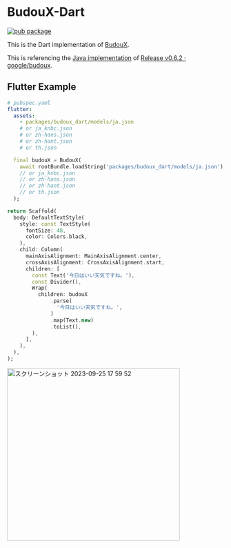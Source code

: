 # BudouX-Dart

[![pub package](https://img.shields.io/pub/v/budoux_dart.svg?label=budoux_dart&color=blue)](https://pub.dartlang.org/packages/budoux_dart)

This is the Dart implementation of [BudouX](https://github.com/google/budoux).

This is referencing the [Java implementation](https://github.com/google/budoux/blob/v0.6.2/java/src/main/java/com/google/budoux/Parser.java) of [Release v0.6.2 · google/budoux](https://github.com/google/budoux/releases/tag/v0.6.2).

## Flutter Example

```yaml
# pubspec.yaml
flutter:
  assets:
    - packages/budoux_dart/models/ja.json
    # or ja_knbc.json
    # or zh-hans.json
    # or zh-hant.json
    # or th.json
```

```dart
  final budouX = BudouX(
    await rootBundle.loadString('packages/budoux_dart/models/ja.json'),
    // or ja_knbc.json
    // or zh-hans.json
    // or zh-hant.json
    // or th.json
  );
```

```dart
return Scaffold(
  body: DefaultTextStyle(
    style: const TextStyle(
      fontSize: 48,
      color: Colors.black,
    ),
    child: Column(
      mainAxisAlignment: MainAxisAlignment.center,
      crossAxisAlignment: CrossAxisAlignment.start,
      children: [
        const Text('今日はいい天気ですね。'),
        const Divider(),
        Wrap(
          children: budouX
              .parse(
                '今日はいい天気ですね。',
              )
              .map(Text.new)
              .toList(),
        ),
      ],
    ),
  ),
);
```

<img width="400" alt="スクリーンショット 2023-09-25 17 59 52" src="https://github.com/KoheiKanagu/budoux-dart/assets/6175794/3497a032-b95e-43e6-9d06-3bb9befa376e">
